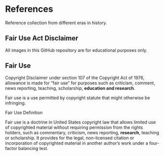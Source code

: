# References
Reference collection from different eras in history.

## Fair Use Act Disclaimer
All images in this GitHub repository are for educational purposes only.

## Fair Use

Copyright Disclaimer under section 107 of the Copyright Act of 1976, allowance is made for “fair use” for purposes such as criticism, comment, news reporting, teaching, scholarship, **education and research**.

Fair use is a use permitted by copyright statute that might otherwise be infringing.

Fair Use Definition

Fair use is a doctrine in United States copyright law that allows limited use of copyrighted material without requiring permission from the rights holders, such as commentary, criticism, news reporting, **research**, teaching or scholarship. It provides for the legal, non-licensed citation or incorporation of copyrighted material in another author’s work under a four-factor balancing test.
